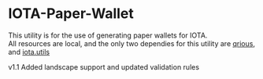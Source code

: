 # IOTA-Paper-Wallet

This utility is for the use of generating paper wallets for IOTA.<br>
All resources are local, and the only two dependies for this utility are <a href="https://github.com/neocotic/qrious">qrious</a>, and <a href = "https://github.com/iotaledger/iota.lib.js">iota.utils</a>

v1.1 Added landscape support and updated validation rules
